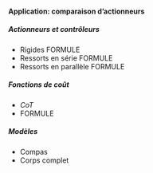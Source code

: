 #### Application: comparaison d’actionneurs

##### Actionneurs et contrôleurs

- Rigides FORMULE
- Ressorts en série FORMULE
- Ressorts en parallèle FORMULE

##### Fonctions de coût

- $CoT$
- FORMULE

##### Modèles

- Compas
- Corps complet
